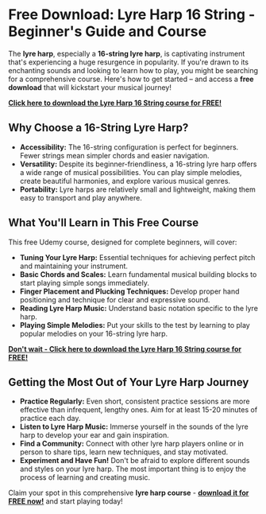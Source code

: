 # Free Download: Lyre Harp 16 String - Beginner's Guide and Course

The **lyre harp**, especially a **16-string lyre harp**, is captivating instrument that's experiencing a huge resurgence in popularity. If you're drawn to its enchanting sounds and looking to learn how to play, you might be searching for a comprehensive course. Here's how to get started – and access a **free download** that will kickstart your musical journey!

[**Click here to download the Lyre Harp 16 String course for FREE!**](https://udemywork.com/lyre-harp-16-string)

## Why Choose a 16-String Lyre Harp?

*   **Accessibility:** The 16-string configuration is perfect for beginners. Fewer strings mean simpler chords and easier navigation.
*   **Versatility:** Despite its beginner-friendliness, a 16-string lyre harp offers a wide range of musical possibilities. You can play simple melodies, create beautiful harmonies, and explore various musical genres.
*   **Portability:** Lyre harps are relatively small and lightweight, making them easy to transport and play anywhere.

## What You'll Learn in This Free Course

This free Udemy course, designed for complete beginners, will cover:

*   **Tuning Your Lyre Harp:** Essential techniques for achieving perfect pitch and maintaining your instrument.
*   **Basic Chords and Scales:** Learn fundamental musical building blocks to start playing simple songs immediately.
*   **Finger Placement and Plucking Techniques:** Develop proper hand positioning and technique for clear and expressive sound.
*   **Reading Lyre Harp Music:** Understand basic notation specific to the lyre harp.
*   **Playing Simple Melodies:** Put your skills to the test by learning to play popular melodies on your 16-string lyre harp.

[**Don't wait - Click here to download the Lyre Harp 16 String course for FREE!**](https://udemywork.com/lyre-harp-16-string)

## Getting the Most Out of Your Lyre Harp Journey

*   **Practice Regularly:** Even short, consistent practice sessions are more effective than infrequent, lengthy ones. Aim for at least 15-20 minutes of practice each day.
*   **Listen to Lyre Harp Music:** Immerse yourself in the sounds of the lyre harp to develop your ear and gain inspiration.
*   **Find a Community:** Connect with other lyre harp players online or in person to share tips, learn new techniques, and stay motivated.
*   **Experiment and Have Fun!** Don't be afraid to explore different sounds and styles on your lyre harp. The most important thing is to enjoy the process of learning and creating music.

Claim your spot in this comprehensive **lyre harp course** - **[download it for FREE now!](https://udemywork.com/lyre-harp-16-string)** and start playing today!
